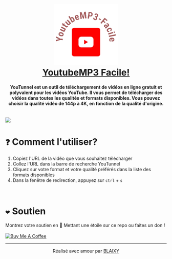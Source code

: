 <h1 align="center">
   <br>
   <a href="https://youtunnel.vercel.app/">
    <img src="./assets/images/tl.webp" alt="YoutubeMP3 Facile" width="200">
   </a>
   <br>
   <a href="https://youtunnel.vercel.app/">YoutubeMP3 Facile!</a><br>

</h1>

<h4 align="center">
YouTunnel est un outil de téléchargement de vidéos en ligne gratuit et polyvalent pour les vidéos YouTube. Il vous permet de télécharger des vidéos dans toutes les qualités et formats disponibles. Vous pouvez choisir la qualité vidéo de 144p à 4K, en fonction de la qualité d'origine.
</h4>

<br>

<img src="./assets/images/banner.png">

<br>

# `❓` Comment l'utiliser?

1. Copiez l'URL de la vidéo que vous souhaitez télécharger
2. Collez l'URL dans la barre de recherche YouTunnel
3. Cliquez sur votre format et votre qualité préférés dans la liste des formats disponibles
4. Dans la fenêtre de redirection, appuyez sur `ctrl` + `s`

<br>

# `❤️` Soutien

Montrez votre soutien en 🌟 Mettant une étoile sur ce repo ou faites un don !
<br><br>
<a href="https://www.buymeacoffee.com/blaixy" target="_blank"><img src="https://cdn.buymeacoffee.com/buttons/v2/default-yellow.png" alt="Buy Me A Coffee" style="height: 60px !important;width: 217px !important;" ></a><br>

<hr>
<p align= "center">
Réalisé avec amour par <a href="https://www.youtube.com/channel/UCg96KcULibjpt_7Dg3rquTQ">BLAIXY </a>
</p>
